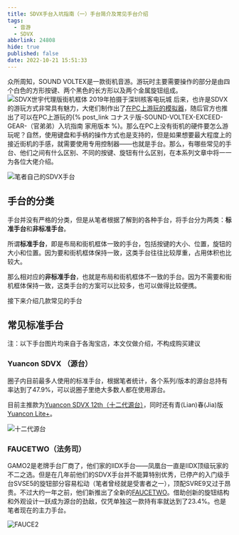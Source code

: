```yaml
---
title: SDVX手台入坑指南（一）手台简介及常见手台介绍
tags:
  - 音游
  - SDVX
abbrlink: 24808
hide: true
published: false
date: 2022-10-21 15:51:33
---
```

众所周知，SOUND VOLTEX是一款街机音游。游玩时主要需要操作的部分是由四个白色的方形按键、两个黑色的长方形以及两个金属旋钮组成。
![SDVX世宇代理版街机框体 2019年拍摄于深圳核客电玩城](sdvx_ac.jpg)
后来，也许是SDVX的游玩方式非常具有魅力，大佬们制作出了[在PC上游玩的模拟器](https://github.com/Drewol/unnamed-sdvx-clone)，随后官方也推出了可以在PC上游玩的{% post_link コナステ版-SOUND-VOLTEX-EXCEED-GEAR-（官弟弟）入坑指南 家用版本 %}。那么在PC上没有街机的硬件要怎么游玩呢？自然，使用键盘和手柄的操作方式也是支持的，但是如果想要最大程度上的接近街机的手感，就需要使用专用控制器——也就是手台。那么，有哪些常见的手台、他们之间有什么区别、不同的按键、旋钮有什么区别，在本系列文章中将一一为各位大佬介绍。

![笔者自己的SDVX手台](my_controller.jpg)

## 手台的分类
手台并没有严格的分类，但是从笔者根据了解到的各种手台，将手台分为两类：**标准手台**和**非标准手台**。

所谓**标准手台**，即是布局和街机框体一致的手台，包括按键的大小、位置，旋钮的大小和位置。因为要和街机框体保持一致，这类手台往往比较厚重，占用体积也比较大。

那么相对应的**非标准手台**，也就是布局和街机框体不一致的手台。因为不需要和街机框体保持一致，这类手台的方案可以比较多，也可以做得比较便携。

接下来介绍几款常见的手台

## 常见标准手台

注：以下手台图片均来自于各淘宝店，本文仅做介绍，不构成购买建议

### Yuancon SDVX （源台）
圈子内目前最多人使用的标准手台，根据笔者统计，各个系列/版本的源台总持有率达到了47.9%，可以说圈子里绝大多数人都在使用源台。

目前主推款为[Yuancon SDVX 12th（十二代源台）](https://item.taobao.com/item.htm?spm=a230r.1.14.20.6531526evkvVA9&id=43850538600)，同时还有青(Lian)春(Jia)版[Yuancon Lite+](https://item.taobao.com/item.htm?spm=2013.1.20141001.3.47b35a61NvsRDe&id=660685402748)。

![十二代源台](yuancon12.jpg)

### FAUCETWO（法务司）
GAMO2是老牌手台厂商了，他们家的IIDX手台——凤凰台一直是IIDX顶级玩家的不二之选。但是在几年前他们的SDVX手台并不能算特别优秀，已停产的入门级手台SVSE5的旋钮部分容易松动（笔者曾经就是受害者之一），顶配SVRE9又过于昂贵。不过大约一年之前，他们新推出了全新的[FAUCETWO](https://item.taobao.com/item.htm?spm=a230r.1.14.3.6531526evkvVA9&id=645691875317)。借助创新的旋钮结构和外观设计一跃成为源台的劲敌，仅凭单独这一款持有率就达到了23.4%。也是笔者现在的主力手台。

![FAUCE2](fauce2.jpg)